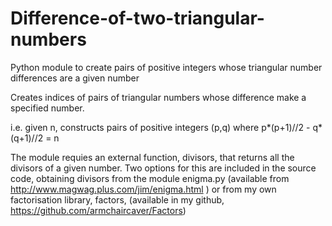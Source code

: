 # Difference-of-two-triangular-numbers
Python module to create pairs of positive integers whose triangular number differences are a given number

Creates indices of pairs of triangular numbers whose difference make a specified number.

i.e.  given n, constructs pairs of positive integers (p,q) where p*(p+1)//2 - q*(q+1)//2 = n

The module requies an external function, divisors, that returns all the divisors of a given number.
Two options for this are included in the source code, obtaining divisors from the module enigma.py (available from 
http://www.magwag.plus.com/jim/enigma.html ) or from my own factorisation library, factors, (available in my github, https://github.com/armchaircaver/Factors)
